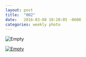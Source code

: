 ```yaml
---
layout: post
title:  "002"
date:   2016-03-08 10:20:05 -0600
categories: weekly photo
---
```


<img src="https://c2.staticflickr.com/2/1543/25594745146_087981d842_b.jpg" title="Empty">

<a href="https://www.flickr.com/photos/antirobot/25594745146/"><img src="https://c2.staticflickr.com/2/1543/25594745146_087981d842_b.jpg" title="Empty"></a>

